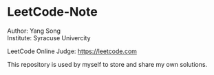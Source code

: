 # LeetCode-Note
 Author: Yang Song     
 Institute: Syracuse Univercity


LeetCode Online Judge: https://leetcode.com

This repository is used by myself to store and share my own solutions.
